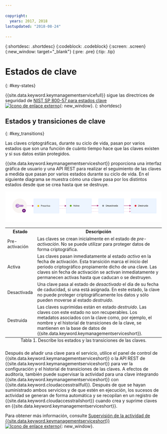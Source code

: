 ```yaml
---

copyright:
  years: 2017, 2018
lastupdated: "2018-08-24"

---
```


{:shortdesc: .shortdesc}
{:codeblock: .codeblock}
{:screen: .screen}
{:new_window: target="_blank"}
{:pre: .pre}
{:tip: .tip}

# Estados de clave
{: #key-states}

{{site.data.keyword.keymanagementservicefull}} sigue las directrices de seguridad de [NIST SP 800-57 para estados clave ![Icono de enlace externo](../../../icons/launch-glyph.svg "Icono de enlace externo")](http://nvlpubs.nist.gov/nistpubs/SpecialPublications/NIST.SP.800-57pt1r4.pdf){: new_window}.
{: shortdesc}

## Estados y transiciones de clave
{: #key_transitions}

Las claves criptográficas, durante su ciclo de vida, pasan por varios estados que son una función de cuánto tiempo hace que las claves existen y si sus datos están protegidos. 

{{site.data.keyword.keymanagementserviceshort}} proporciona una interfaz gráfica de usuario y una API REST para realizar el seguimiento de las claves a medida que pasan por varios estados durante su ciclo de vida. En el siguiente diagrama se muestra cómo una clave pasa por los distintos estados desde que se crea hasta que se destruye.

![El diagrama muestra los mismos componentes descritos en la siguiente tabla de definición.](../images/key-states_min.svg)

<table>
  <tr>
    <th>Estado</th>
    <th>Descripción</th>
  </tr>
  <tr>
    <td>Pre-activación</td>
    <td>Las claves se crean inicialmente en el estado de <i>pre-activación</i>. No se puede utilizar para proteger datos de forma criptográfica.</td>
  </tr>
  <tr>
    <td>Activa</td>
    <td>Las claves pasan inmediatamente al estado <i>activo</i> en la fecha de activación. Esta transición marca el inicio del periodo criptográfico propiamente dicho de una clave. Las claves sin fecha de activación se activan inmediatamente y permanecen activas hasta que caducan o se destruyen.</td>
  </tr>
  <tr>
    <td>Desactivada</td>
    <td>Una clave pasa al estado de <i>desactivado</i> el día de su fecha de caducidad, si una está asignada. En este estado, la clave no puede proteger criptográficamente los datos y sólo pueden moverse al estado <i>destruido</i>.</td>
  </tr>
  <tr>
    <td>Destruida</td>
    <td>Las claves suprimidas están en estado <i>destruido</i>. Las claves con este estado no son recuperables. Los metadatos asociados con la clave como, por ejemplo, el nombre y el historial de transiciones de la clave, se mantienen en la base de datos de {{site.data.keyword.keymanagementserviceshort}}.</td>
  </tr>
  <caption style="caption-side:bottom;">Tabla 1. Describe los estados y las transiciones de las claves.</caption>
</table>

Después de añadir una clave para el servicio, utilice el panel de control de {{site.data.keyword.keymanagementserviceshort}} o la API REST de {{site.data.keyword.keymanagementserviceshort}} para ver la configuración y el historial de transiciones de las claves. A efectos de auditoría, también puede supervisar la actividad para una clave integrando {{site.data.keyword.keymanagementserviceshort}} con {{site.data.keyword.cloudaccesstrailfull}}. Después de que se hayan suministrado ambos servicios y de que estén en ejecución, los sucesos de actividad se generan de forma automática y se recopilan en un registro de {{site.data.keyword.cloudaccesstrailshort}} cuando crea y suprime claves en {{site.data.keyword.keymanagementserviceshort}}. 

Para obtener más información, consulte [Supervisión de la actividad de {{site.data.keyword.keymanagementserviceshort}} ![Icono de enlace externo](../../../icons/launch-glyph.svg "Icono de enlace externo")](/docs/services/cloud-activity-tracker/services/security_svcs.html#key_protect){: new_window}.
